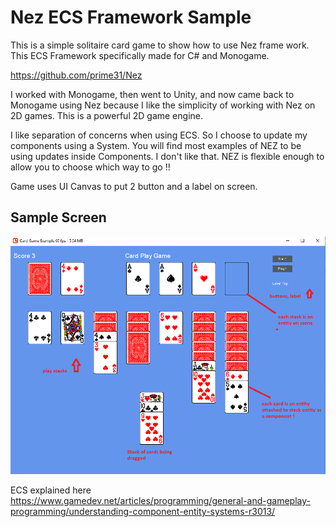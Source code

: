 # Nez ECS Framework Sample

This is a simple solitaire card game to show how to use Nez frame work. This ECS Framework specifically made for C# and Monogame.

https://github.com/prime31/Nez

I worked with Monogame, then went to Unity, and now came back to Monogame using Nez because I like the simplicity of working with Nez on 2D games.  This is a powerful 2D game engine.

I like separation of concerns when using ECS. So I choose to update my components using a System.  You will find most examples of NEZ
to be using updates inside Components.  I don't like that.  NEZ is flexible enough to allow you to choose which way to go !!

Game uses UI Canvas to put 2 button and a label on screen.

## Sample Screen

![game image](CardGame.png)

ECS explained here https://www.gamedev.net/articles/programming/general-and-gameplay-programming/understanding-component-entity-systems-r3013/
